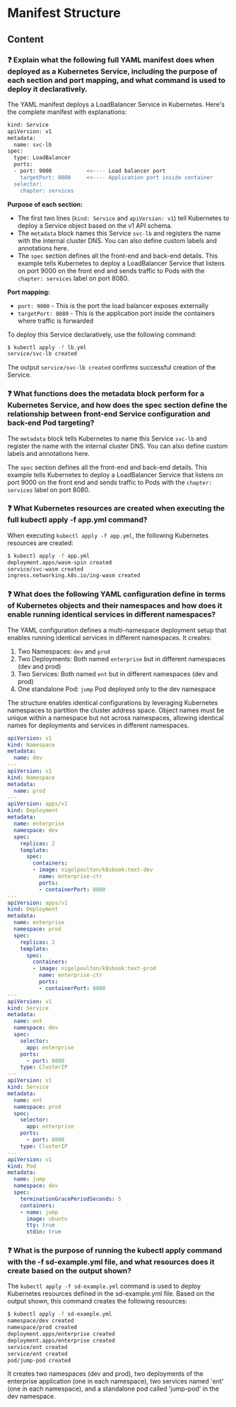 # Manifest Structure

## Content

### ❓ Explain what the following full YAML manifest does when deployed as a Kubernetes Service, including the purpose of each section and port mapping, and what command is used to deploy it declaratively.
The YAML manifest deploys a LoadBalancer Service in Kubernetes. Here's the complete manifest with explanations:

```bash
kind: Service
apiVersion: v1
metadata:
  name: svc-lb
spec:
  type: LoadBalancer
  ports:
  - port: 9000           <<---- Load balancer port
    targetPort: 8080     <<---- Application port inside container
  selector:
    chapter: services
```

**Purpose of each section:**
- The first two lines (`kind: Service` and `apiVersion: v1`) tell Kubernetes to deploy a Service object based on the v1 API schema.
- The `metadata` block names this Service `svc-lb` and registers the name with the internal cluster DNS. You can also define custom labels and annotations here.
- The `spec` section defines all the front-end and back-end details. This example tells Kubernetes to deploy a LoadBalancer Service that listens on port 9000 on the front end and sends traffic to Pods with the `chapter: services` label on port 8080.

**Port mapping:**
- `port: 9000` - This is the port the load balancer exposes externally
- `targetPort: 8080` - This is the application port inside the containers where traffic is forwarded

To deploy this Service declaratively, use the following command:

```bash
$ kubectl apply -f lb.yml
service/svc-lb created
```

The output `service/svc-lb created` confirms successful creation of the Service.

### ❓ What functions does the metadata block perform for a Kubernetes Service, and how does the spec section define the relationship between front-end Service configuration and back-end Pod targeting?
The `metadata` block tells Kubernetes to name this Service `svc-lb` and register the name with the internal cluster DNS. You can also define custom labels and annotations here.

The `spec` section defines all the front-end and back-end details. This example tells Kubernetes to deploy a LoadBalancer Service that listens on port 9000 on the front end and sends traffic to Pods with the `chapter: services` label on port 8080.

### ❓ What Kubernetes resources are created when executing the full kubectl apply -f app.yml command?
When executing `kubectl apply -f app.yml`, the following Kubernetes resources are created:

```bash
$ kubectl apply -f app.yml
deployment.apps/wasm-spin created
service/svc-wasm created
ingress.networking.k8s.io/ing-wasm created
```

### ❓ What does the following YAML configuration define in terms of Kubernetes objects and their namespaces and how does it enable running identical services in different namespaces?
The YAML configuration defines a multi-namespace deployment setup that enables running identical services in different namespaces. It creates:

1. Two Namespaces: `dev` and `prod`
2. Two Deployments: Both named `enterprise` but in different namespaces (dev and prod)
3. Two Services: Both named `ent` but in different namespaces (dev and prod)
4. One standalone Pod: `jump` Pod deployed only to the dev namespace

The structure enables identical configurations by leveraging Kubernetes namespaces to partition the cluster address space. Object names must be unique within a namespace but not across namespaces, allowing identical names for deployments and services in different namespaces.

```yaml
apiVersion: v1
kind: Namespace
metadata:
  name: dev
---
apiVersion: v1
kind: Namespace
metadata:
  name: prod
---
apiVersion: apps/v1
kind: Deployment
metadata:
  name: enterprise
  namespace: dev
  spec:
    replicas: 2
    template:
      spec:
        containers:
        - image: nigelpoulton/k8sbook:text-dev
          name: enterprise-ctr
          ports:
          - containerPort: 8080
---
apiVersion: apps/v1
kind: Deployment
metadata:
  name: enterprise
  namespace: prod
  spec:
    replicas: 2
    template:
      spec:
        containers:
        - image: nigelpoulton/k8sbook:text-prod
          name: enterprise-ctr
          ports:
          - containerPort: 8080
---
apiVersion: v1
kind: Service
metadata:
  name: ent
  namespace: dev
  spec:
    selector:
      app: enterprise
    ports:
      - port: 8080
    type: ClusterIP
---
apiVersion: v1
kind: Service
metadata:
  name: ent
  namespace: prod
  spec:
    selector:
      app: enterprise
    ports:
      - port: 8080
    type: ClusterIP
---
apiVersion: v1
kind: Pod
metadata:
  name: jump
  namespace: dev
  spec:
    terminationGracePeriodSeconds: 5
    containers:
    - name: jump
      image: ubuntu
      tty: true
      stdin: true
```

### ❓ What is the purpose of running the kubectl apply command with the -f sd-example.yml file, and what resources does it create based on the output shown?
The `kubectl apply -f sd-example.yml` command is used to deploy Kubernetes resources defined in the sd-example.yml file. Based on the output shown, this command creates the following resources:

```bash
$ kubectl apply -f sd-example.yml
namespace/dev created
namespace/prod created
deployment.apps/enterprise created
deployment.apps/enterprise created
service/ent created
service/ent created
pod/jump-pod created
```

It creates two namespaces (dev and prod), two deployments of the enterprise application (one in each namespace), two services named 'ent' (one in each namespace), and a standalone pod called 'jump-pod' in the dev namespace.

